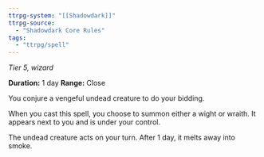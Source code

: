 ```yaml
---
ttrpg-system: "[[Shadowdark]]"
ttrpg-source: 
  - "Shadowdark Core Rules"
tags:
  - "ttrpg/spell"
---
```

*Tier 5, wizard*

**Duration:** 1 day
**Range:** Close

You conjure a vengeful undead creature to do your bidding.

When you cast this spell, you choose to summon either a wight or wraith. It appears next to you and is under your control.

The undead creature acts on your turn. After 1 day, it melts away into smoke.


